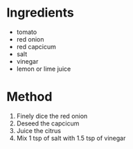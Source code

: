 # Ingredients
- tomato
- red onion
- red capcicum
- salt
- vinegar
- lemon or lime juice
# Method
1) Finely dice the red onion
2) Deseed the capcicum
3) Juice the citrus
4) Mix 1 tsp of salt with 1.5 tsp of vinegar
